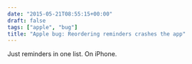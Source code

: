 ```yaml
---
date: "2015-05-21T08:55:15+00:00"
draft: false
tags: ["apple", "bug"]
title: "Apple bug: Reordering reminders crashes the app"
---
```


Just reminders in one list. On iPhone.
